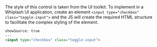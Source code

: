 The style of this control is taken from the UI toolkit. To implement in a Whiplash UI application, create an element `<input type="checkbox" class="toggle-input">` and the JS will create the required HTML structure to facilitate the complex styling of the element.

```html
showSource: true
---
<input type="checkbox" class="toggle-input">
```